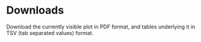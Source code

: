 # Downloads

Download the currently visible plot in PDF format, and tables underlying it in TSV (tab separated values) format.